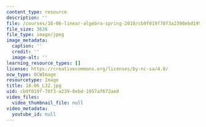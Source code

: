 ```yaml
---
content_type: resource
description: ''
file: /courses/18-06-linear-algebra-spring-2010/cb9f019f78f3a2398ebd1957af672aed_18.06_L32.jpg
file_size: 3636
file_type: image/jpeg
image_metadata:
  caption: ''
  credit: ''
  image-alt: ''
learning_resource_types: []
license: https://creativecommons.org/licenses/by-nc-sa/4.0/
ocw_type: OCWImage
resourcetype: Image
title: 18.06_L32.jpg
uid: cb9f019f-78f3-a239-8ebd-1957af672aed
video_files:
  video_thumbnail_file: null
video_metadata:
  youtube_id: null
---
```

